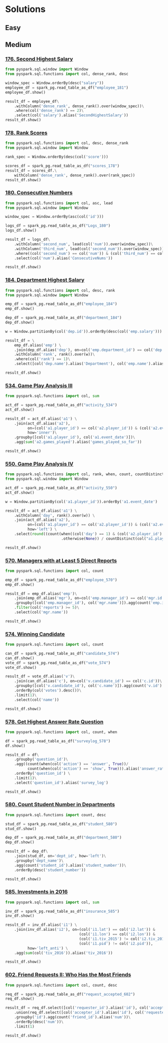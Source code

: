 # Solutions

## Easy

## Medium

### [176. Second Highest Salary](https://www.jiakaobo.com/leetcode/176.%20Second%20Highest%20Salary.html)

```python
from pyspark.sql.window import Window
from pyspark.sql.functions import col, dense_rank, desc

window_spec = Window.orderBy(desc("salary"))
employee_df = spark_pg.read_table_as_df("employee_181")
employee_df.show()

result_df = employee_df\
    .withColumn('dense_rank', dense_rank().over(window_spec))\
    .where(col('dense_rank') == 2)\
    .select(col('salary').alias('SecondHighestSalary'))
result_df.show()
```

### [178. Rank Scores](https://www.jiakaobo.com/leetcode/178.%20Rank%20Scores.html)

```python
from pyspark.sql.functions import col, desc, dense_rank
from pyspark.sql.window import Window

rank_spec = Window.orderBy(desc(col('score')))

scores_df = spark_pg.read_table_as_df("scores_178")
result_df = scores_df.\
    withColumn('dense_rank', dense_rank().over(rank_spec))
result_df.show()
```

### [180. Consecutive Numbers](https://www.jiakaobo.com/leetcode/180.%20Consecutive%20Numbers.html)

```python
from pyspark.sql.functions import col, asc, lead
from pyspark.sql.window import Window

window_spec = Window.orderBy(asc(col('id')))

logs_df = spark_pg.read_table_as_df("Logs_180")
logs_df.show()

result_df = logs_df\
    .withColumn('second_num', lead(col('num')).over(window_spec))\
    .withColumn('third_num', lead(col('second_num')).over(window_spec))\
    .where((col('second_num') == col('num')) & (col('third_num') == col('second_num')))\
    .select(col('num').alias('ConsecutiveNums'))

result_df.show()
```

### [184. Department Highest Salary](https://www.jiakaobo.com/leetcode/184.%20Department%20Highest%20Salary.html)

```python
from pyspark.sql.functions import col, desc, rank
from pyspark.sql.window import Window

emp_df = spark_pg.read_table_as_df("employee_184")
emp_df.show()

dep_df = spark_pg.read_table_as_df("department_184")
dep_df.show()

w = Window.partitionBy(col('dep.id')).orderBy(desc(col('emp.salary')))

result_df = \
    emp_df.alias('emp') \
    .join(dep_df.alias('dep'), on=col('emp.department_id') == col('dep.id'), how='inner')\
    .withColumn('rank', rank().over(w))\
    .where(col('rank') == 1)\
    .select([col('dep.name').alias('Department'), col('emp.name').alias('Employee'), 'salary'])

result_df.show()
```



### [534. Game Play Analysis III](https://www.jiakaobo.com/leetcode/534.%20Game%20Play%20Analysis%20III.html)

```python
from pyspark.sql.functions import col, sum

act_df = spark_pg.read_table_as_df("activity_534")
act_df.show()

result_df = act_df.alias('a1') \
    .join(act_df.alias('a2'),
          on=(col('a1.player_id') == col('a2.player_id')) & (col('a2.event_date') <= col('a1.event_date')),
          how='inner')\
    .groupby([col('a1.player_id'), col('a1.event_date')])\
    .agg(sum('a2.games_played').alias('games_played_so_far'))

result_df.show()
```


### [550. Game Play Analysis IV](https://www.jiakaobo.com/leetcode/550.%20Game%20Play%20Analysis%20IV.html)

```python
from pyspark.sql.functions import col, rank, when, count, countDistinct, round
from pyspark.sql.window import Window

act_df = spark_pg.read_table_as_df("activity_550")
act_df.show()

w = Window.partitionBy(col('a1.player_id')).orderBy('a1.event_date')

result_df = act_df.alias('a1') \
    .withColumn('day', rank().over(w)) \
    .join(act_df.alias('a2'),
          on=(col('a1.player_id') == col('a2.player_id')) & (col('a2.event_date') == col('a1.event_date') + 1),
          how='left') \
    .select(round((count(when((col('day') == 1) & (col('a2.player_id').isNotNull()), col('a1.player_id'))
                         .otherwise(None)) / countDistinct(col("a1.player_id"))), 2).alias('fraction'))

result_df.show()
```


### [570. Managers with at Least 5 Direct Reports](https://www.jiakaobo.com/leetcode/570.%20Managers%20with%20at%20Least%205%20Direct%20Reports.html)

```python
from pyspark.sql.functions import col, count

emp_df = spark_pg.read_table_as_df("employee_570")
emp_df.show()

result_df = emp_df.alias('emp')\
    .join(emp_df.alias('mgr'), on=col('emp.manager_id') == col('mgr.id'))\
    .groupby([col('emp.manager_id'), col('mgr.name')]).agg(count('emp.id').alias('reports'))\
    .filter(col('reports') >= 5)\
    .select(col('mgr.name'))

result_df.show()
```


### [574. Winning Candidate](https://www.jiakaobo.com/leetcode/574.%20Winning%20Candidate.html)

```python
from pyspark.sql.functions import col, count

can_df = spark_pg.read_table_as_df("candidate_574")
can_df.show()
vote_df = spark_pg.read_table_as_df("vote_574")
vote_df.show()

result_df = vote_df.alias('v')\
    .join(can_df.alias('c'), on=col('v.candidate_id') == col('c.id'))\
    .groupby([col('v.candidate_id'), col('c.name')]).agg(count('v.id').alias('votes'))\
    .orderBy(col('votes').desc())\
    .limit(1)\
    .select(col('name'))

result_df.show()
```


### [578. Get Highest Answer Rate Question](https://www.jiakaobo.com/leetcode/578.%20Get%20Highest%20Answer%20Rate%20Question.html)

```python
from pyspark.sql.functions import col, count, when

df = spark_pg.read_table_as_df("surveylog_578")
df.show()

result_df = df\
    .groupby('question_id')\
    .agg((count(when(col('action') == 'answer', True))/
          count(when(col('action') == 'show', True))).alias('answer_rate'))\
    .orderBy('question_id') \
    .limit(1)\
    .select('question_id').alias('survey_log')

result_df.show()
```


### [580. Count Student Number in Departments](https://www.jiakaobo.com/leetcode/580.%20Count%20Student%20Number%20in%20Departments.html)

```python
from pyspark.sql.functions import count, desc

stud_df = spark_pg.read_table_as_df("student_580")
stud_df.show()

dep_df = spark_pg.read_table_as_df("department_580")
dep_df.show()

result_df = dep_df\
    .join(stud_df, on='dept_id', how='left')\
    .groupby('dept_name')\
    .agg(count('student_id').alias('student_number'))\
    .orderBy(desc('student_number'))

result_df.show()
```

### [585. Investments in 2016](https://www.jiakaobo.com/leetcode/585.%20Investments%20in%202016.html)

```python
from pyspark.sql.functions import col, sum

inv_df = spark_pg.read_table_as_df("insurance_585")
inv_df.show()

result_df = inv_df.alias('i1') \
    .join(inv_df.alias('i2'), on=(col('i1.lat') == col('i2.lat')) &
                                 (col('i1.lon') == col('i2.lon')) &
                                 (col('i1.tiv_2015') != col('i2.tiv_2015')) &
                                 (col('i1.pid') != col('i2.pid')),
          how='left_anti') \
    .agg(sum(col('tiv_2016')).alias('tiv_2016'))

result_df.show()
```

### [602. Friend Requests II: Who Has the Most Friends](https://www.jiakaobo.com/leetcode/602.%20Friend%20Requests%20II:%20Who%20Has%20the%20Most%20Friends.html)

```python
from pyspark.sql.functions import col, count, desc

req_df = spark_pg.read_table_as_df("request_accepted_602")
req_df.show()

result_df = req_df.select([col('requester_id').alias('id'), col('accepter_id').alias('friend_id')])\
    .union(req_df.select([col('accepter_id').alias('id'), col('requester_id').alias('friend_id')]))\
    .groupby('id').agg(count('friend_id').alias('num'))\
    .orderBy(desc('num'))\
    .limit(1)

result_df.show()
```

### 

```python

```

### 

```python

```

### 

```python

```

### 

```python

```

### 

```python

```

### 

```python

```

### 

```python

```

### 

```python

```

### 

```python

```

### 

```python

```

### 

```python

```

### 

```python

```

### 

```python

```

### 

```python

```

### 

```python

```

### 

```python

```

### 

```python

```

### 

```python

```

### 

```python

```

### 

```python

```

### 

```python

```

### 

```python

```

### 

```python

```

### 

```python

```

### 

```python

```

### 

```python

```

### 

```python

```

### 

```python

```

### 

```python

```

### 

```python

```

### 

```python

```

### 

```python

```

### 

```python

```

### 

```python

```

### 

```python

```

### 

```python

```

### 

```python

```

### 

```python

```

### 

```python

```

### 

```python

```

### 

```python

```

### 

```python

```

### 

```python

```

### 

```python

```

### 

```python

```

### 

```python

```

### 

```python

```

### 

```python

```

### 

```python

```

### 

```python

```

### 

```python

```

### 

```python

```

### 

```python

```

### 

```python

```

### 

```python

```

### 

```python

```

### 

```python

```

### 

```python

```

### 

```python

```

### 

```python

```

### 

```python

```

### 

```python

```

### 

```python

```

### 

```python

```

### 

```python

```

### 

```python

```

### 

```python

```

### 

```python

```

### 

```python

```

### 

```python

```

### 

```python

```

### 

```python

```

### 

```python

```

### 

```python

```

### 

```python

```

### 

```python

```

### 

```python

```

### 

```python

```

### 

```python

```

### 

```python

```

### 

```python

```

### 

```python

```

### 

```python

```

### 

```python

```

### 

```python

```

### 

```python

```

### 

```python

```

### 

```python

```

### 

```python

```

### 

```python

```

### 

```python

```

### 

```python

```

### 

```python

```

### 

```python

```

### 

```python

```

### 

```python

```

### 

```python

```

### 

```python

```

### 

```python

```

### 

```python

```

### 

```python

```

### 

```python

```

### 

```python

```

### 

```python

```

### 

```python

```

### 

```python

```

### 

```python

```

### 

```python

```

### 

```python

```

### 

```python

```

### 

```python

```

### 

```python

```

### 

```python

```

### 

```python

```

### 

```python

```

### 

```python

```

### 

```python

```

### 

```python

```

### 

```python

```

### 

```python

```

### 

```python

```

### 

```python

```

### 

```python

```

### 

```python

```

### 

```python

```

### 

```python

```

### 

```python

```

### 

```python

```

### 

```python

```

### 

```python

```

### 

```python

```

### 

```python

```

### 

```python

```

### 

```python

```

### 

```python

```

### 

```python

```

### 

```python

```

### 

```python

```

### 

```python

```

### 

```python

```

### 

```python

```

### 

```python

```

### 

```python

```

### 

```python

```

### 

```python

```

### 

```python

```

### 

```python

```

### 

```python

```

### 

```python

```

### 

```python

```

### 

```python

```

### 

```python

```

### 

```python

```

### 

```python

```

### 

```python

```

### 

```python

```

### 

```python

```

### 

```python

```

### 

```python

```

### 

```python

```

### 

```python

```

### 

```python

```

### 

```python

```

### 

```python

```

### 

```python

```

### 

```python

```

### 

```python

```

### 

```python

```

### 

```python

```

### 

```python

```

### 

```python

```

### 

```python

```

### 

```python

```

### 

```python

```

### 

```python

```

### 

```python

```

### 

```python

```

### 

```python

```

### 

```python

```

### 

```python

```

### 

```python

```

### 

```python

```

### 

```python

```

### 

```python

```

### 

```python

```

### 

```python

```

### 

```python

```

### 

```python

```

### 

```python

```

### 

```python

```

### 

```python

```

### 

```python

```

### 

```python

```

### 

```python

```

### 

```python

```

### 

```python

```

### 

```python

```

### 

```python

```

### 

```python

```

### 

```python

```

### 

```python

```



